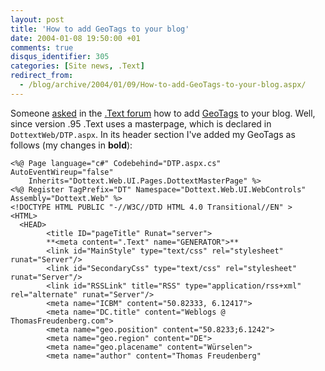 ```yaml
---
layout: post
title: 'How to add GeoTags to your blog'
date: 2004-01-08 19:50:00 +01
comments: true
disqus_identifier: 305
categories: [Site news, .Text]
redirect_from:
  - /blog/archive/2004/01/09/How-to-add-GeoTags-to-your-blog.aspx/
---
```


Someone [asked](http://www.asp.net/Forums/ShowPost.aspx?tabindex=1&PostID=438059) in the [.Text forum](http://www.asp.net/Forums/ShowForum.aspx?tabindex=1&ForumID=149) how to add [GeoTags](http://www.geourl.com/) to your blog. Well, since version .95 .Text uses a masterpage, which is declared in `DottextWeb/DTP.aspx`. In its header section I've added my GeoTags as follows (my changes in **bold**):

``` aspx-cs 
<%@ Page language="c#" Codebehind="DTP.aspx.cs" AutoEventWireup="false"
    Inherits="Dottext.Web.UI.Pages.DottextMasterPage" %>
<%@ Register TagPrefix="DT" Namespace="Dottext.Web.UI.WebControls" Assembly="Dottext.Web" %>
<!DOCTYPE HTML PUBLIC "-//W3C//DTD HTML 4.0 Transitional//EN" >
<HTML>
  <HEAD>
        <title ID="pageTitle" Runat="server">
        **<meta content=".Text" name="GENERATOR">**
        <link id="MainStyle" type="text/css" rel="stylesheet" runat="Server"/>
        <link id="SecondaryCss" type="text/css" rel="stylesheet" runat="Server"/>
        <link id="RSSLink" title="RSS" type="application/rss+xml" rel="alternate" runat="Server"/>
        <meta name="ICBM" content="50.82333, 6.12417">
        <meta name="DC.title" content="Weblogs @ ThomasFreudenberg.com">
        <meta name="geo.position" content="50.8233;6.1242">
        <meta name="geo.region" content="DE">
        <meta name="geo.placename" content="Würselen">
        <meta name="author" content="Thomas Freudenberg"
```